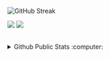 ![GitHub Streak](https://github-readme-streak-stats.herokuapp.com/?user=LilithLovesYou)

![](https://img.shields.io/badge/Python-informational?style=flat&logo=python&logoColor=white&color=6aa6f8)
![](https://img.shields.io/badge/JavaScript-informational?style=flat&logo=javascript&logoColor=white&color=6aa6f8)

<br>
<details>
  <summary>Github Public Stats :computer:</summary>
<a href="https://github.com/LilithLovesYou?tab=repositories">
  <img align="center" src="https://github-readme-stats.vercel.app/api/top-langs/?username=LilithLovesYou&hide=scheme&count_private=true&title_color=f92d6a&text_color=b61a48&icon_color=df0303&bg_color=0D1117" />
</a>
<a href="https://github.com/LilithLovesYou?tab=repositories">
  <img align="center" src="https://github-readme-stats.vercel.app/api?username=LilithLovesYou&show_icons=true&line_height=33&count_private=true&title_color=f92d6a&text_color=b61a48&icon_color=df0303&bg_color=0D1117" alt="Liliths's GitHub Stats" />
</a>

![Profile Views](https://komarev.com/ghpvc/?username=LilithLovesYou)
  ----
</details>
